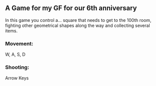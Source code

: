 ## A Game for my GF for our 6th anniversary
In this game you control a... square that needs to get to the 100th room, fighting other geometrical shapes along the way and collecting several items.


### Movement:
W, A, S, D

### Shooting:
Arrow Keys